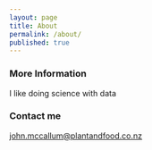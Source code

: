 ```yaml
---
layout: page
title: About
permalink: /about/
published: true
---
```




### More Information

I like doing science with data

### Contact me

[john.mccallum@plantandfood.co.nz](mailto:john.mccallum@plantandfood.co.nz)